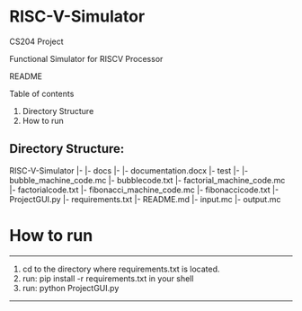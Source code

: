 # RISC-V-Simulator
CS204 Project

Functional Simulator for RISCV Processor

README

Table of contents
1. Directory Structure
2. How to run

Directory Structure:
--------------------
RISC-V-Simulator
  |-
  |- docs
      |-
      |- documentation.docx
  |- test
      |-
      |- bubble_machine_code.mc 
      |- bubblecode.txt
      |- factorial_machine_code.mc
      |- factorialcode.txt
      |- fibonacci_machine_code.mc
      |- fibonaccicode.txt
  |- ProjectGUI.py 
  |- requirements.txt
  |- README.md
  |- input.mc
  |- output.mc

# How to run
------------
1. cd to the directory where requirements.txt is located.
2. run: pip install -r requirements.txt in your shell
3. run: python ProjectGUI.py
------------
